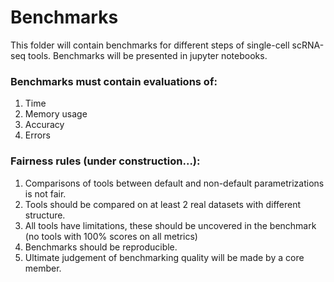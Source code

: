 # Benchmarks

This folder will contain benchmarks for different steps of single-cell scRNA-seq tools. Benchmarks will be presented in jupyter notebooks.

### Benchmarks must contain evaluations of:
1. Time
2. Memory usage
3. Accuracy
4. Errors

### Fairness rules (under construction...):
1. Comparisons of tools between default and non-default parametrizations is not fair.
2. Tools should be compared on at least 2 real datasets with different structure.
3. All tools have limitations, these should be uncovered in the benchmark (no tools with 100% scores on all metrics)
4. Benchmarks should be reproducible.
5. Ultimate judgement of benchmarking quality will be made by a core member.